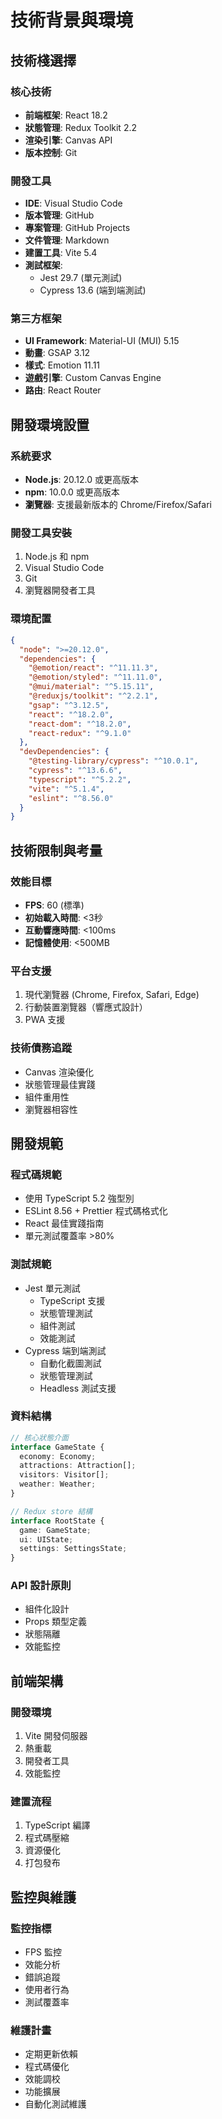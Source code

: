 # 技術背景與環境

## 技術棧選擇

### 核心技術
- **前端框架**: React 18.2
- **狀態管理**: Redux Toolkit 2.2
- **渲染引擎**: Canvas API
- **版本控制**: Git

### 開發工具
- **IDE**: Visual Studio Code
- **版本管理**: GitHub
- **專案管理**: GitHub Projects
- **文件管理**: Markdown
- **建置工具**: Vite 5.4
- **測試框架**:
  - Jest 29.7 (單元測試)
  - Cypress 13.6 (端到端測試)

### 第三方框架
- **UI Framework**: Material-UI (MUI) 5.15
- **動畫**: GSAP 3.12
- **樣式**: Emotion 11.11
- **遊戲引擎**: Custom Canvas Engine
- **路由**: React Router

## 開發環境設置

### 系統要求
- **Node.js**: 20.12.0 或更高版本
- **npm**: 10.0.0 或更高版本
- **瀏覽器**: 支援最新版本的 Chrome/Firefox/Safari

### 開發工具安裝
1. Node.js 和 npm
2. Visual Studio Code
3. Git
4. 瀏覽器開發者工具

### 環境配置
```json
{
  "node": ">=20.12.0",
  "dependencies": {
    "@emotion/react": "^11.11.3",
    "@emotion/styled": "^11.11.0",
    "@mui/material": "^5.15.11",
    "@reduxjs/toolkit": "^2.2.1",
    "gsap": "^3.12.5",
    "react": "^18.2.0",
    "react-dom": "^18.2.0",
    "react-redux": "^9.1.0"
  },
  "devDependencies": {
    "@testing-library/cypress": "^10.0.1",
    "cypress": "^13.6.6",
    "typescript": "^5.2.2",
    "vite": "^5.1.4",
    "eslint": "^8.56.0"
  }
}
```

## 技術限制與考量

### 效能目標
- **FPS**: 60 (標準)
- **初始載入時間**: <3秒
- **互動響應時間**: <100ms
- **記憶體使用**: <500MB

### 平台支援
1. 現代瀏覽器 (Chrome, Firefox, Safari, Edge)
2. 行動裝置瀏覽器（響應式設計）
3. PWA 支援

### 技術債務追蹤
- Canvas 渲染優化
- 狀態管理最佳實踐
- 組件重用性
- 瀏覽器相容性

## 開發規範

### 程式碼規範
- 使用 TypeScript 5.2 強型別
- ESLint 8.56 + Prettier 程式碼格式化
- React 最佳實踐指南
- 單元測試覆蓋率 >80%

### 測試規範
- Jest 單元測試
  - TypeScript 支援
  - 狀態管理測試
  - 組件測試
  - 效能測試
- Cypress 端到端測試
  - 自動化截圖測試
  - 狀態管理測試
  - Headless 測試支援

### 資料結構
```typescript
// 核心狀態介面
interface GameState {
  economy: Economy;
  attractions: Attraction[];
  visitors: Visitor[];
  weather: Weather;
}

// Redux store 結構
interface RootState {
  game: GameState;
  ui: UIState;
  settings: SettingsState;
}
```

### API 設計原則
- 組件化設計
- Props 類型定義
- 狀態隔離
- 效能監控

## 前端架構

### 開發環境
1. Vite 開發伺服器
2. 熱重載
3. 開發者工具
4. 效能監控

### 建置流程
1. TypeScript 編譯
2. 程式碼壓縮
3. 資源優化
4. 打包發布

## 監控與維護

### 監控指標
- FPS 監控
- 效能分析
- 錯誤追蹤
- 使用者行為
- 測試覆蓋率

### 維護計畫
- 定期更新依賴
- 程式碼優化
- 效能調校
- 功能擴展
- 自動化測試維護
